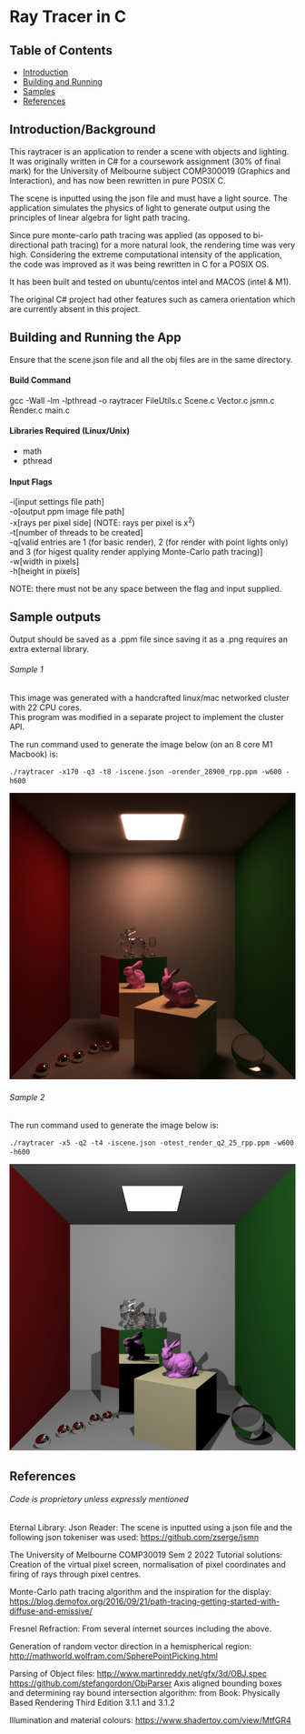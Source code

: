 # Ray Tracer in C
## Table of Contents
- [Introduction](#introductionbackground)
- [Building and Running](#building-and-running-the-app)
- [Samples](#sample-outputs)
- [References](#references)

## Introduction/Background
This raytracer is an application to render a scene with objects and lighting. It was originally written in C# for a coursework assignment (30% of final mark) for the University of Melbourne subject COMP300019 (Graphics and Interaction), and has now been rewritten in pure POSIX C.

The scene is inputted using the json file and must have a light source. The application simulates the physics of light to generate output using the principles of linear algebra for light path tracing.

Since pure monte-carlo path tracing was applied (as opposed to bi-directional path tracing) for a more
natural look, the rendering time was very high. Considering the extreme computational intensity of the
application, the code was improved as it was being rewritten in C for a POSIX OS.

It has been built and tested on ubuntu/centos intel and MACOS (intel & M1).

The original C# project had other features such as camera orientation which are currently absent in
this project.

## Building and Running the App 
Ensure that the scene.json file and all the obj files are in the same directory. 

#### Build Command 
gcc -Wall -lm -lpthread -o raytracer FileUtils.c Scene.c Vector.c jsmn.c Render.c main.c

#### Libraries Required (Linux/Unix)
- math
- pthread

#### Input Flags
-i[input settings file path]  
-o[output ppm image file path]  
-x[rays per pixel side] (NOTE: rays per pixel is x<sup>2</sup>)  
-t[number of threads to be created]  
-q[valid entries are 1 (for basic render), 2 (for render with point lights only) and 3 (for higest quality render applying Monte-Carlo path tracing)]  
-w[width in pixels]  
-h[height in pixels]

 NOTE: there must not be any space between the flag and input supplied.

## Sample outputs
Output should be saved as a .ppm file since saving it as a .png requires an extra external library. 

###### Sample 1
This image was generated with a handcrafted linux/mac networked cluster with 22 CPU cores.  
This program was modified in a separate project to implement the cluster API.

The run command used to generate the image below (on an 8 core M1 Macbook) is:

```
./raytracer -x170 -q3 -t8 -iscene.json -orender_28900_rpp.ppm -w600 -h600
```

<p float="left">
  <img src="render_q3_28900_rpp.png" />
</p>

###### Sample 2
The run command used to generate the image below is:
```
./raytracer -x5 -q2 -t4 -iscene.json -otest_render_q2_25_rpp.ppm -w600 -h600
```

<p float="left">
  <img src="render_q2_25_rpp.png" />
</p>

## References
###### Code is proprietory unless expressly mentioned

Eternal Library:
Json Reader: The scene is inputted using a json file and the following json tokeniser was used:
https://github.com/zserge/jsmn

The University of Melbourne COMP30019 Sem 2 2022 Tutorial solutions: 
Creation of the virtual pixel screen, normalisation of pixel coordinates and firing of rays through pixel centres.  

Monte-Carlo path tracing algorithm and the inspiration for the display:
https://blog.demofox.org/2016/09/21/path-tracing-getting-started-with-diffuse-and-emissive/

Fresnel Refraction: 
From several internet sources including the above.

Generation of random vector direction in a hemispherical region:
http://mathworld.wolfram.com/SpherePointPicking.html

Parsing of Object files:
http://www.martinreddy.net/gfx/3d/OBJ.spec
https://github.com/stefangordon/ObjParser
Axis aligned bounding boxes and determining ray bound intersection algorithm:
from Book: Physically Based Rendering Third Edition 3.1.1 and 3.1.2

Illumination and material colours: https://www.shadertoy.com/view/MtfGR4
